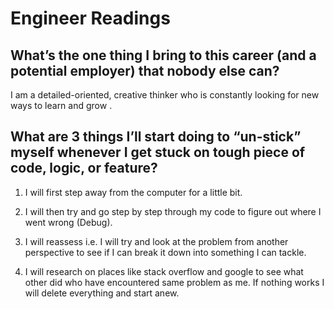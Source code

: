 # Engineer Readings

## What’s the one thing I bring to this career (and a potential employer) that nobody else can?

I am a detailed-oriented, creative thinker who is constantly looking for new ways to learn and grow .

## What are 3 things I’ll start doing to “un-stick” myself whenever I get stuck on tough piece of code, logic, or feature?

1. I will first step away from the computer for a little bit.

2. I will then try and go step by step through my code to figure out where I went wrong (Debug).

3. I will reassess i.e. I will try and look at the problem from another perspective to see if I can break it down into something I can tackle.

4. I will research on places like stack overflow and google to see what other did who have encountered same problem as me.
If nothing works I will delete everything and start anew.
